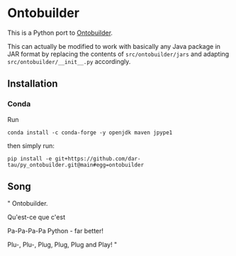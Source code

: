 # Ontobuilder

This is a Python port to [Ontobuilder](https://github.com/shraga89/ontobuilderDev).

This can actually be modified to work with basically any Java package in JAR format by replacing the contents of `src/ontobuilder/jars` and adapting `src/ontobuilder/__init__.py` accordingly. 


## Installation
### Conda
Run
```
conda install -c conda-forge -y openjdk maven jpype1
```

then simply run:
```
pip install -e git+https://github.com/dar-tau/py_ontobuilder.git@main#egg=ontobuilder
```

## Song
"
Ontobuilder. 

Qu'est-ce que c'est

Pa-Pa-Pa-Pa Python - far better!

Plu-, Plu-, Plug, Plug, Plug and Play! 
"
